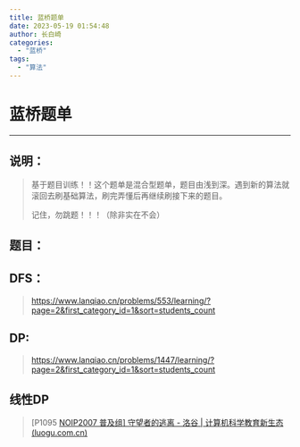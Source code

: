 ```yaml
---
title: 蓝桥题单
date: 2023-05-19 01:54:48
author: 长白崎
categories:
  - "蓝桥"
tags:
  - "算法"
---
```




# 蓝桥题单

---

## 说明：

> 基于题目训练！！这个题单是混合型题单，题目由浅到深。遇到新的算法就滚回去刷基础算法，刷完弄懂后再继续刷接下来的题目。
>
> 记住，勿跳题！！！（除非实在不会）

## 题目：



## DFS：

> https://www.lanqiao.cn/problems/553/learning/?page=2&first_category_id=1&sort=students_count

## DP:

> https://www.lanqiao.cn/problems/1447/learning/?page=2&first_category_id=1&sort=students_count

## 线性DP

> [P1095 [NOIP2007 普及组\] 守望者的逃离 - 洛谷 | 计算机科学教育新生态 (luogu.com.cn)](https://www.luogu.com.cn/problem/P1095)
